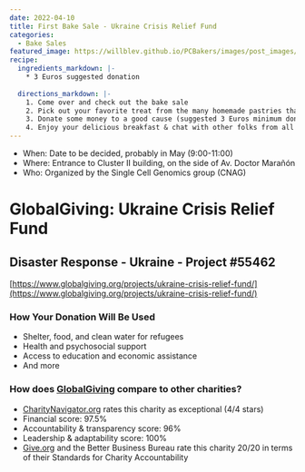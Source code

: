 ```yaml
---
date: 2022-04-10
title: First Bake Sale - Ukraine Crisis Relief Fund
categories:
  - Bake Sales
featured_image: https://willblev.github.io/PCBakers/images/post_images/2022-05-PCBakers-Globalgiving-Ukraine-relief-fund-sm.png 
recipe:
  ingredients_markdown: |-
    * 3 Euros suggested donation
  
  directions_markdown: |-
    1. Come over and check out the bake sale
    2. Pick out your favorite treat from the many homemade pastries that are available
    3. Donate some money to a good cause (suggested 3 Euros minimum donation)
    4. Enjoy your delicious breakfast & chat with other folks from all around the PCB
---
```

- When: Date to be decided, probably in May (9:00-11:00)
- Where: Entrance to Cluster II building, on the side of Av. Doctor Marañón
- Who: Organized by the Single Cell Genomics group (CNAG)

# GlobalGiving: Ukraine Crisis Relief Fund 
## Disaster Response - Ukraine - Project #55462
[https://www.globalgiving.org/projects/ukraine-crisis-relief-fund/](https://www.globalgiving.org/projects/ukraine-crisis-relief-fund/)

### How Your Donation Will Be Used
- Shelter, food, and clean water for refugees
- Health and psychosocial support
- Access to education and economic assistance
- And more

### How does [GlobalGiving](https://www.globalgiving.org) compare to other charities? 
- [CharityNavigator.org](https://www.charitynavigator.org) rates this charity as exceptional (4/4 stars) 
 - Financial score: 97.5%
 - Accountability & transparency score: 96%
 - Leadership & adaptability score: 100%
- [Give.org](https://www.give.org) and the Better Business Bureau rate this charity 20/20 in terms of their Standards for Charity Accountability 

